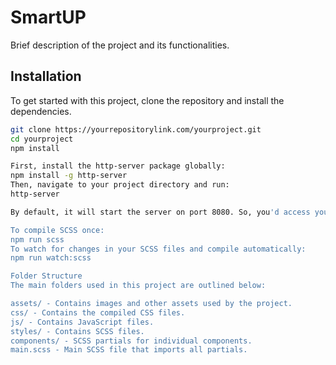 # SmartUP

Brief description of the project and its functionalities.

## Installation

To get started with this project, clone the repository and install the dependencies.

```bash
git clone https://yourrepositorylink.com/yourproject.git
cd yourproject
npm install

First, install the http-server package globally:
npm install -g http-server
Then, navigate to your project directory and run:
http-server

By default, it will start the server on port 8080. So, you'd access your website at http://localhost:8080.

To compile SCSS once:
npm run scss
To watch for changes in your SCSS files and compile automatically:
npm run watch:scss

Folder Structure
The main folders used in this project are outlined below:

assets/ - Contains images and other assets used by the project.
css/ - Contains the compiled CSS files.
js/ - Contains JavaScript files.
styles/ - Contains SCSS files.
components/ - SCSS partials for individual components.
main.scss - Main SCSS file that imports all partials.
